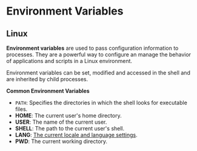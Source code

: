 # Environment Variables

## Linux

**Environment variables** are used to pass configuration information to processes. They are a powerful way to configure an manage the behavior of applications and scripts in a Linux environment.

Environment variables can be set, modified and accessed in the shell and are inherited by child processes.

**Common Environment Variables**
* `PATH`: Specifies the directories in which the shell looks for executable files.
* **HOME**: The current user's home directory.
* **USER**: The name of the current user.
* **SHELL**: The path to the current user's shell.
* **LANG**: [The current locale and language settings](./linux_locale_and_language.md).
* **PWD**: The current working directory.